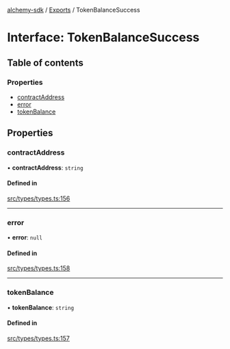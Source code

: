 [alchemy-sdk](../README.md) / [Exports](../modules.md) / TokenBalanceSuccess

# Interface: TokenBalanceSuccess

## Table of contents

### Properties

- [contractAddress](TokenBalanceSuccess.md#contractaddress)
- [error](TokenBalanceSuccess.md#error)
- [tokenBalance](TokenBalanceSuccess.md#tokenbalance)

## Properties

### contractAddress

• **contractAddress**: `string`

#### Defined in

[src/types/types.ts:156](https://github.com/alchemyplatform/alchemy-sdk-js/blob/a8bc079/src/types/types.ts#L156)

___

### error

• **error**: ``null``

#### Defined in

[src/types/types.ts:158](https://github.com/alchemyplatform/alchemy-sdk-js/blob/a8bc079/src/types/types.ts#L158)

___

### tokenBalance

• **tokenBalance**: `string`

#### Defined in

[src/types/types.ts:157](https://github.com/alchemyplatform/alchemy-sdk-js/blob/a8bc079/src/types/types.ts#L157)
